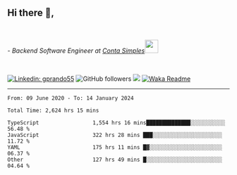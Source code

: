 <h2>Hi there  👋,</h2> </br>

<p><em>- Backend Software Engineer at <a href="https://contasimples.com">Conta Simples</a><img src="https://media.giphy.com/media/WUlplcMpOCEmTGBtBW/giphy.gif" width="30"> 
</em></p></br>


[![Linkedin: gprando55](https://img.shields.io/badge/-gprando55-blue?style=flat-square&logo=Linkedin&logoColor=white&link=https://www.linkedin.com/in/prandogabriel/)](https://www.linkedin.com/in/prandogabriel)
![GitHub followers](https://img.shields.io/github/followers/prandogabriel?label=Follow&style=social)
![](https://visitor-badge.glitch.me/badge?page_id=prandogabriel.prandogabriel)
[![Waka Readme](https://github.com/prandogabriel/prandogabriel/actions/workflows/update-stats.yml.yml/badge.svg)](https://github.com/prandogabriel/prandogabriel/actions/workflows/update-stats.yml.yml)

---

<!--START_SECTION:waka-->

```golang
From: 09 June 2020 - To: 14 January 2024

Total Time: 2,624 hrs 15 mins

TypeScript                 1,554 hrs 16 mins██████████████░░░░░░░░░░░   56.48 %
JavaScript                 322 hrs 28 mins ███░░░░░░░░░░░░░░░░░░░░░░   11.72 %
YAML                       175 hrs 11 mins █▓░░░░░░░░░░░░░░░░░░░░░░░   06.37 %
Other                      127 hrs 49 mins █░░░░░░░░░░░░░░░░░░░░░░░░   04.64 %
```

<!--END_SECTION:waka-->
